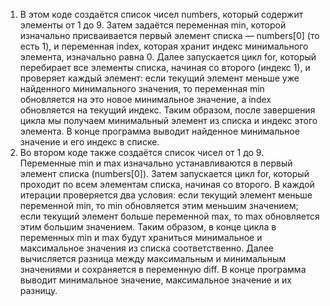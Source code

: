 1) В этом коде создаётся список чисел numbers, который содержит элементы от 1 до 9. Затем задаётся переменная min, которой изначально присваивается первый элемент списка — numbers[0] (то есть 1), и переменная index, которая хранит индекс минимального элемента, изначально равна 0. Далее запускается цикл for, который перебирает все элементы списка, начиная со второго (индекс 1), и проверяет каждый элемент: если текущий элемент меньше уже найденного минимального значения, то переменная min обновляется на это новое минимальное значение, а index обновляется на текущий индекс. Таким образом, после завершения цикла мы получаем минимальный элемент из списка и индекс этого элемента. В конце программа выводит найденное минимальное значение и его индекс в списке.
2) Во втором коде также создаётся список чисел от 1 до 9. Переменные min и max изначально устанавливаются в первый элемент списка (numbers[0]). Затем запускается цикл for, который проходит по всем элементам списка, начиная со второго. В каждой итерации проверяется два условия: если текущий элемент меньше переменной min, то min обновляется этим меньшим значением; если текущий элемент больше переменной max, то max обновляется этим большим значением. Таким образом, в конце цикла в переменных min и max будут храниться минимальное и максимальное значения из списка соответственно. Далее вычисляется разница между максимальным и минимальным значениями и сохраняется в переменную diff. В конце программа выводит минимальное значение, максимальное значение и их разницу.
